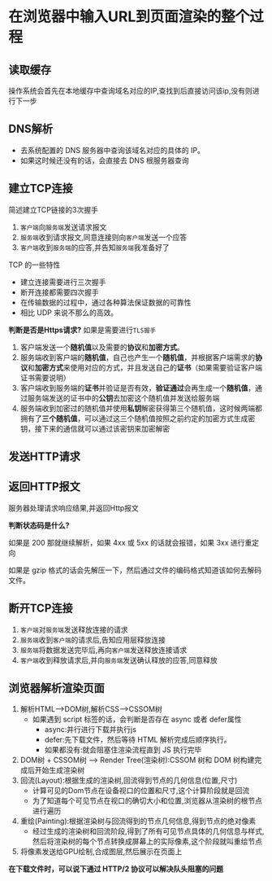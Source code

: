 # 在浏览器中输入URL到页面渲染的整个过程

## 读取缓存
操作系统会首先在本地缓存中查询域名对应的IP,查找到后直接访问该ip,没有则进行下一步

## DNS解析
* 去系统配置的 DNS 服务器中查询该域名对应的具体的 IP。
* 如果这时候还没有的话，会直接去 DNS 根服务器查询

## 建立TCP连接
简述建立TCP链接的3次握手
1. ``客户端``向``服务端``发送请求报文
2. ``服务端``收到请求报文,同意连接则向``客户端``发送一个应答
3. ``客户端``收到``服务端``的应答,并告知``服务端``我准备好了

TCP 的一些特性
* 建立连接需要进行三次握手
* 断开连接都需要四次握手
* 在传输数据的过程中，通过各种算法保证数据的可靠性
* 相比 UDP 来说不那么的高效。

**判断是否是Https请求?**
如果是需要进行``TLS握手``
1. 客户端发送一个**随机值**以及需要的**协议**和**加密方式**。
2. 服务端收到客户端的**随机值**，自己也产生一个**随机值**，并根据客户端需求的**协议**和**加密方式**来使用对应的方式，并且发送自己的**证书**（如果需要验证客户端证书需要说明）
3. 客户端收到服务端的**证书**并验证是否有效，**验证通过**会再生成一个**随机值**，通过服务端发送的证书中的**公钥**去加密这个随机值并发送给服务端
4. 服务端收到加密过的随机值并使用**私钥**解密获得第三个随机值，这时候两端都拥有了**三个随机值**，可以通过这三个随机值按照之前约定的加密方式生成密钥，接下来的通信就可以通过该密钥来加密解密
## 发送HTTP请求

## 返回HTTP报文
服务器处理请求响应结果,并返回Http报文

**判断状态码是什么?**

如果是 200 那就继续解析，如果 4xx 或 5xx 的话就会报错，如果 3xx 进行重定向

如果是 gzip 格式的话会先解压一下，然后通过文件的编码格式知道该如何去解码文件。

## 断开TCP连接

1. ``客户端``对``服务端``发送释放连接的请求
2. ``服务端``收到``客户端``的请求后,告知应用层释放连接
3. ``服务端``将数据发送完毕后,再向``客户端``发送释放连接请求
4. ``客户端``收到释放请求后,并向``服务端``发送确认释放的应答,同意释放

## 浏览器解析渲染页面

1. 解析HTML-->DOM树,解析CSS-->CSSOM树
   * 如果遇到 script 标签的话，会判断是否存在 async 或者 defer属性
      * async:并行进行下载并执行js
      * defer:先下载文件，然后等待 HTML 解析完成后顺序执行。
      * 如果都没有:就会阻塞住渲染流程直到 JS 执行完毕
2. DOM树 + CSSOM树 --> Render Tree(渲染树):CSSOM 树和 DOM 树构建完成后开始生成渲染树
3. 回流(Layout):根据生成的渲染树,回流得到节点的几何信息(位置,尺寸)
   * 计算可见的Dom节点在设备视口的位置和尺寸,这个计算阶段就是回流
   * 为了知道每个可见节点在视口的确切大小和位置,浏览器从渲染树的根节点进行遍历
4. 重绘(Painting):根据渲染树与回流得到的节点几何信息,得到节点的绝对像素
   * 经过生成的渲染树和回流阶段,得到了所有可见节点具体的几何信息与样式,然后将渲染树的每个节点转换成屏幕上的实际像素,这个阶段就叫重绘节点
5. 将像素发送给GPU绘制,合成图层,然后展示在页面上

**在下载文件时，可以说下通过 HTTP/2 协议可以解决队头阻塞的问题**